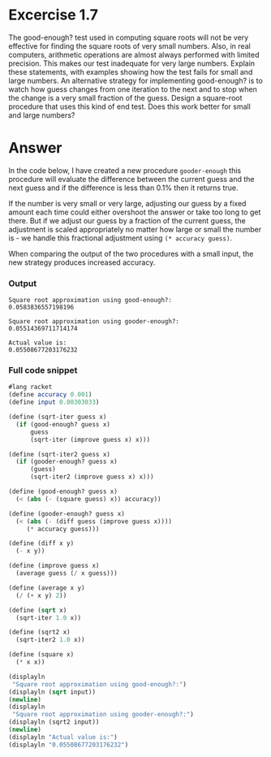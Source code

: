 # Excercise 1.7
The good-enough? test used in computing square roots will not be very effective for finding the square roots of very small numbers. 
Also, in real computers, arithmetic operations are almost always performed with limited precision. This makes our test inadequate for very large numbers. Explain these statements, with examples showing how the test fails for small and large numbers. An alternative strategy for implementing good-enough? is to watch how guess changes from one iteration to the next and to stop when the change is a very small fraction of the guess. Design a square-root procedure that uses this kind of end test. Does this work better for small and large numbers?

# Answer
In the code below, I have created a new procedure `gooder-enough` this procedure will evaluate the difference between the current guess and the next guess and if the difference is less than 0.1% then it returns true.

If the number is very small or very large, adjusting our guess by a fixed amount each time could either overshoot the answer or take too long to get there. But if we adjust our guess by a fraction of the current guess, the adjustment is scaled appropriately no matter how large or small the number is - we handle this fractional adjustment using `(* accuracy guess)`.

When comparing the output of the two procedures with a small input, the new strategy produces increased accuracy.

### Output
```console
Square root approximation using good-enough?:
0.0583836557198196

Square root approximation using gooder-enough?:
0.05514369711714174

Actual value is:
0.05508677203176232
```


### Full code snippet
``` scheme
#lang racket
(define accuracy 0.001)
(define input 0.00303033)

(define (sqrt-iter guess x)
  (if (good-enough? guess x)
      guess
      (sqrt-iter (improve guess x) x)))

(define (sqrt-iter2 guess x)
  (if (gooder-enough? guess x)
      (guess)
      (sqrt-iter2 (improve guess x) x)))

(define (good-enough? guess x)
  (< (abs (- (square guess) x)) accuracy))

(define (gooder-enough? guess x)
  (< (abs (- (diff guess (improve guess x))))
     (* accuracy guess)))

(define (diff x y)
  (- x y))

(define (improve guess x)
  (average guess (/ x guess)))

(define (average x y)
  (/ (+ x y) 2))

(define (sqrt x)
  (sqrt-iter 1.0 x))

(define (sqrt2 x)
  (sqrt-iter2 1.0 x))

(define (square x)
  (* x x))

(displayln
 "Square root approximation using good-enough?:")
(displayln (sqrt input))
(newline)
(displayln
 "Square root approximation using gooder-enough?:")
(displayln (sqrt2 input))
(newline)
(displayln "Actual value is:")
(displayln "0.05508677203176232")

```